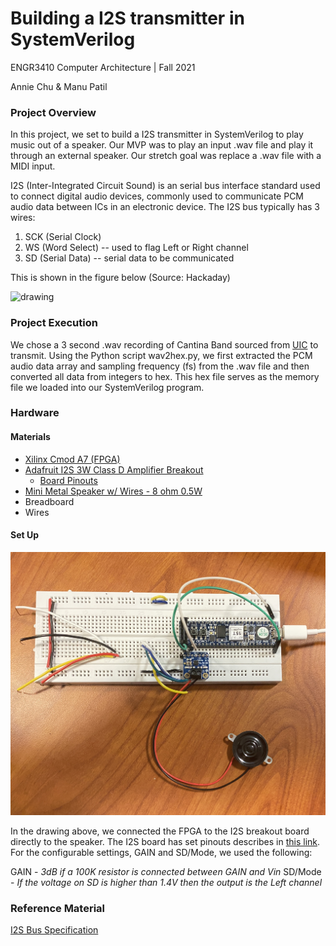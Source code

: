 # Building a I2S transmitter in SystemVerilog
ENGR3410 Computer Architecture | Fall 2021

Annie Chu & Manu Patil

### Project Overview
In this project, we set to build a I2S transmitter in SystemVerilog to play music out of a speaker. Our MVP was to play an input .wav file and play it through an external speaker. Our stretch goal was replace a .wav file with a MIDI input.

I2S (Inter-Integrated Circuit Sound) is an serial bus interface standard used to connect digital audio devices, commonly used to communicate PCM audio data between ICs in an electronic device. The I2S bus typically has 3 wires:
1. SCK (Serial Clock)
2. WS (Word Select) -- used to flag Left or Right channel
3. SD (Serial Data) -- serial data to be communicated

This is shown in the figure below (Source: Hackaday)

<img src="https://hackaday.com/wp-content/uploads/2019/04/i2s-timing-themed.png" alt="drawing" width="600"/>

### Project Execution
We chose a 3 second .wav recording of Cantina Band sourced from [UIC](https://www2.cs.uic.edu/~i101/SoundFiles/) to transmit. Using the Python script wav2hex.py, we first extracted the PCM audio data array and sampling frequency (fs) from the .wav file and then converted all data from integers to hex. This hex file serves as the memory file we loaded into our SystemVerilog program. 

### Hardware

#### Materials
- [Xilinx Cmod A7 (FPGA)](https://digilent.com/reference/programmable-logic/cmod-a7/start)
- [Adafruit I2S 3W Class D Amplifier Breakout](https://www.adafruit.com/product/3006)
  - [Board Pinouts](https://learn.adafruit.com/adafruit-max98357-i2s-class-d-mono-amp/pinouts)
- [Mini Metal Speaker w/ Wires - 8 ohm 0.5W](https://www.adafruit.com/product/1890)
- Breadboard
- Wires

#### Set Up

<img src="https://github.com/anniejchu/i2scontroller/blob/main/images/hardwaresetup.jpg" alt="drawing" width="600"/>

In the drawing above, we connected the FPGA to the I2S breakout board directly to the speaker. The I2S board has set pinouts describes in [this link](https://learn.adafruit.com/adafruit-max98357-i2s-class-d-mono-amp/pinouts). For the configurable settings, GAIN and SD/Mode, we used the following:

GAIN - *3dB if a 100K resistor is connected between GAIN and Vin*
SD/Mode - *If the voltage on SD is higher than 1.4V then the output is the Left channel*

### Reference Material
[I2S Bus Specification](https://www.sparkfun.com/datasheets/BreakoutBoards/I2SBUS.pdf)

